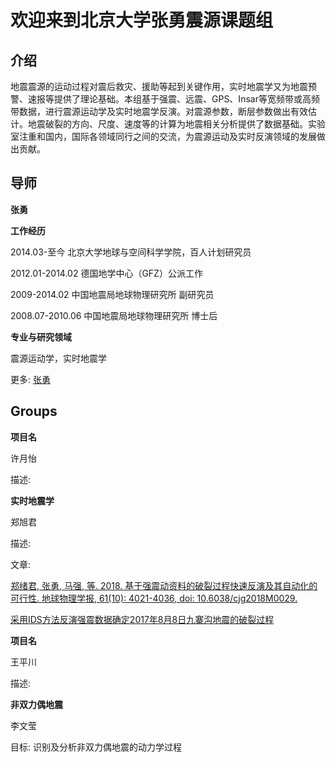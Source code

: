 # 欢迎来到北京大学张勇震源课题组 

## 介绍
地震震源的运动过程对震后救灾、援助等起到关键作用，实时地震学又为地震预警、速报等提供了理论基础。本组基于强震、远震、GPS、Insar等宽频带或高频带数据，进行震源运动学及实时地震学反演。对震源参数，断层参数做出有效估计。地震破裂的方向、尺度、速度等的计算为地震相关分析提供了数据基础。实验室注重和国内，国际各领域同行之间的交流，为震源运动及实时反演领域的发展做出贡献。
## 导师
**张勇**

**工作经历**

2014.03-至今 北京大学地球与空间科学学院，百人计划研究员

2012.01-2014.02 德国地学中心（GFZ）公派工作

2009-2014.02 中国地震局地球物理研究所 副研究员

2008.07-2010.06 中国地震局地球物理研究所 博士后

**专业与研究领域**

震源运动学，实时地震学

更多: [张勇](https://sess.pku.edu.cn/szll/zyrcjh/bjdxbrjh/2461.htm)

## Groups
**项目名**

许月怡

描述:

**实时地震学**

郑旭君

描述: 

文章:

[郑绪君, 张勇, 马强, 等. 2018. 基于强震动资料的破裂过程快速反演及其自动化的可行性. 地球物理学报, 61(10): 4021-4036, doi: 10.6038/cjg2018M0029.](http://html.rhhz.net/dqwlxb/2018-10-4021.htm)


[采用IDS方法反演强震数据确定2017年8月8日九寨沟地震的破裂过程](http://www.cnki.com.cn/Article/CJFDTotal-DQWX201711028.htm)

**项目名**

王平川

描述:

**非双力偶地震**

李文莹

目标: 识别及分析非双力偶地震的动力学过程